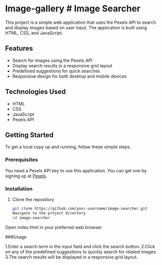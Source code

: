 # Image-gallery # Image Searcher

This project is a simple web application that uses the Pexels API to search and display images based on user input. The application is built using HTML, CSS, and JavaScript.

## Features

- Search for images using the Pexels API
- Display search results in a responsive grid layout
- Predefined suggestions for quick searches
- Responsive design for both desktop and mobile devices

## Technologies Used

- HTML
- CSS
- JavaScript
- Pexels API

## Getting Started

To get a local copy up and running, follow these simple steps.

### Prerequisites

You need a Pexels API key to use this application. You can get one by signing up at [Pexels](https://www.pexels.com/api/).

### Installation

1. Clone the repository
   ```sh
   git clone https://github.com/your-username/image-searcher.git
   Navigate to the project directory
   cd image-searcher
Open index.html in your preferred web browser

###Usage

1.Enter a search term in the input field and click the search button.
2.Click on any of the predefined suggestions to quickly search for related images.
3.The search results will be displayed in a responsive grid layout.
